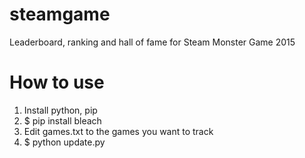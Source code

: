 # steamgame
Leaderboard, ranking and hall of fame for Steam Monster Game 2015

# How to use
1. Install python, pip
2. $ pip install bleach
3. Edit games.txt to the games you want to track
4. $ python update.py 
